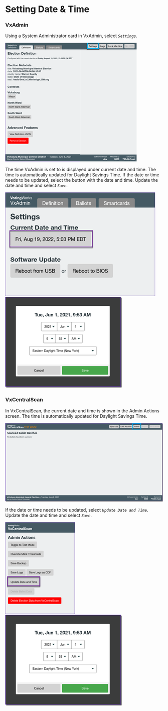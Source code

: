 # Setting Date & Time

### VxAdmin

Using a System Administrator card in VxAdmin, select _`Settings`_. &#x20;

![Select Settings](<../.gitbook/assets/image (159).png>)

The time VxAdmin is set to is displayed under current date and time. The time is automatically updated for Daylight Savings Time. If the date or time needs to be updated, select the button with the date and time. Update the date and time and select _`Save`_.

![Select date and time button](<../.gitbook/assets/VxAdmin Settings.png>) ![Update and select Save](<../.gitbook/assets/update time (1).png>)

### VxCentralScan

In VxCentralScan, the current date and time is shown in the Admin Actions screen. The time is automatically updated for Daylight Savings Time.&#x20;

![](<../.gitbook/assets/image (136) (2).png>)

If the date or time needs to be updated, select _`Update Date and Time`_. Update the date and time and select _`Save`_.

![Select Update Date and Time](<../.gitbook/assets/VxCS Admin.png>) ![Update and select Save](<../.gitbook/assets/update time.png>)
